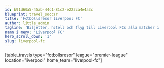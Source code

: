 ```yaml
---
id: b91d60a5-45ab-44c1-81c2-e223ca4e4a3c
blueprint: travel_soccer
title: 'Fotbollsresor Liverpool FC'
author: little_admin
tagline: 'Biljetter, hotell och flyg till Liverpool FCs alla matcher i Premier League'
namn_i_meny: 'Liverpool FC'
hero_scroll_down: '1'
slug: liverpool-fc
---
```

<p>[table_travels type="fotbollsresor" league="premier-league" location="liverpool" home_team="liverpool-fc"]</p>

